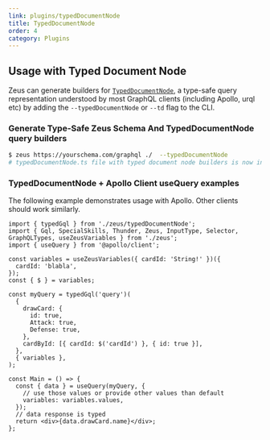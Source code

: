 ```yaml
---
link: plugins/typedDocumentNode
title: TypedDocumentNode
order: 4
category: Plugins
---
```


## Usage with Typed Document Node

Zeus can generate builders for [`TypedDocumentNode`][typed-document-node], a type-safe query
representation understood by most GraphQL clients (including Apollo, urql etc) by adding the
`--typedDocumentNode` or `--td` flag to the CLI.

### Generate Type-Safe Zeus Schema And TypedDocumentNode query builders

```sh
$ zeus https://yourschema.com/graphql ./  --typedDocumentNode
# typedDocumentNode.ts file with typed document node builders is now in the output destination
```

### TypedDocumentNode + Apollo Client useQuery examples

The following example demonstrates usage with Apollo. Other clients should work similarly.

```tsx
import { typedGql } from './zeus/typedDocumentNode';
import { Gql, SpecialSkills, Thunder, Zeus, InputType, Selector, GraphQLTypes, useZeusVariables } from './zeus';
import { useQuery } from '@apollo/client';

const variables = useZeusVariables({ cardId: 'String!' })({
  cardId: 'blabla',
});
const { $ } = variables;

const myQuery = typedGql('query')(
  {
    drawCard: {
      id: true,
      Attack: true,
      Defense: true,
    },
    cardById: [{ cardId: $('cardId') }, { id: true }],
  },
  { variables },
);

const Main = () => {
  const { data } = useQuery(myQuery, {
    // use those values or provide other values than default
    variables: variables.values,
  });
  // data response is typed
  return <div>{data.drawCard.name}</div>;
};
```

[typed-document-node]: https://www.graphql-code-generator.com/plugins/typed-document-node
